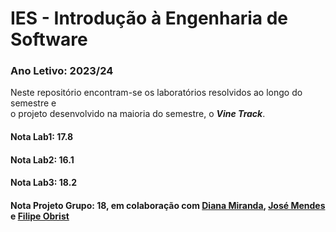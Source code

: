 # IES - Introdução à Engenharia de Software

### Ano Letivo: 2023/24

Neste repositório encontram-se os laboratórios resolvidos ao longo do semestre e <br/> 
o projeto desenvolvido na maioria do semestre, o ***Vine Track***.

#### Nota Lab1: 17.8

#### Nota Lab2: 16.1 

#### Nota Lab3: 18.2 

#### Nota Projeto Grupo: 18, em colaboração com [Diana Miranda](https://github.com/dianarrmiranda), [José Mendes](https://github.com/ZeMendes17) e [Filipe Obrist](https://github.com/OrnelasCarpinteiro)